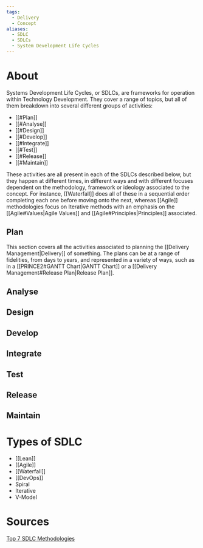 ```yaml
---
tags:
  - Delivery
  - Concept
aliases:
  - SDLC
  - SDLCs
  - System Development Life Cycles
---
```

# About
Systems Development Life Cycles, or SDLCs, are frameworks for operation within Technology Development. They cover a range of topics, but all of them breakdown into several different groups of activities:
- [[#Plan]]
- [[#Analyse]]
- [[#Design]]
- [[#Develop]]
- [[#Integrate]]
- [[#Test]]
- [[#Release]]
- [[#Maintain]]

These activities are all present in each of the SDLCs described below, but they happen at different times, in different ways and with different focuses dependent on the methodology, framework or ideology associated to the concept. For instance, [[Waterfall]] does all of these in a sequential order completing each one before moving onto the next, whereas [[Agile]] methodologies focus on Iterative methods with an emphasis on the [[Agile#Values|Agile Values]] and [[Agile#Principles|Principles]] associated. 
## Plan
This section covers all the activities associated to planning the [[Delivery Management|Delivery]] of something. The plans can be at a range of fidelities, from days to years, and represented in a variety of ways, such as in a [[PRINCE2#GANTT Chart|GANTT Chart]] or a [[Delivery Management#Release Plan|Release Plan]].  
## Analyse
## Design
## Develop
## Integrate
## Test
## Release
## Maintain
# Types of SDLC
- [[Lean]]
- [[Agile]]
- [[Waterfall]]
- [[DevOps]]
- Spiral
- Iterative
- V-Model

# Sources
[Top 7 SDLC Methodologies](https://www.michaelpage.com.au/advice/career-advice/productivity-and-performance/top-7-sdlc-methodologies)